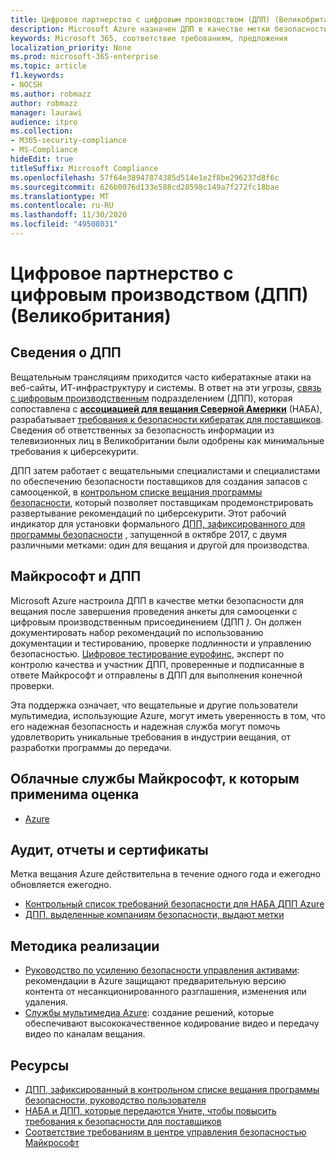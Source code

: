 ```yaml
---
title: Цифровое партнерство с цифровым производством (ДПП) (Великобритания)
description: Microsoft Azure назначен ДПП в качестве метки безопасности для вещания.
keywords: Microsoft 365, соответствие требованиям, предложения
localization_priority: None
ms.prod: microsoft-365-enterprise
ms.topic: article
f1.keywords:
- NOCSH
ms.author: robmazz
author: robmazz
manager: laurawi
audience: itpro
ms.collection:
- M365-security-compliance
- MS-Compliance
hideEdit: true
titleSuffix: Microsoft Compliance
ms.openlocfilehash: 57f64e38947874385d514e1e2f8be296237d8f6c
ms.sourcegitcommit: 626b0076d133e588cd28598c149a7f272fc18bae
ms.translationtype: MT
ms.contentlocale: ru-RU
ms.lasthandoff: 11/30/2020
ms.locfileid: "49508031"
---
```

# <a name="digital-production-partnership-dpp-united-kingdom"></a>Цифровое партнерство с цифровым производством (ДПП) (Великобритания)

## <a name="about-the-dpp"></a>Сведения о ДПП

Вещательным трансляциям приходится часто кибератакные атаки на веб-сайты, ИТ-инфраструктуру и системы. В ответ на эти угрозы, [связь с цифровым производственным](https://www.thedpp.com/) подразделением (ДПП), которая сопоставлена с [**ассоциацией для вещания Северной Америки**](https://nabanet.com/) (НАБА), разрабатывает [требования к безопасности кибератак для поставщиков](https://nabanet.com/wp-content/uploads/2017/08/NABA_DPP_CyberSecurity_Requirements_3.pdf). Сведения об ответственных за безопасность информации из телевизионных лиц в Великобритании были одобрены как минимальные требования к циберсекурити.  
  
ДПП затем работает с вещательными специалистами и специалистами по обеспечению безопасности поставщиков для создания запасов с самооценкой, в [контрольном списке вещания программы безопасности](https://dpp-assets.s3.amazonaws.com/wp-content/uploads/2017/10/CTS_BroadcastChecklist.xlsx), который позволяет поставщикам продемонстрировать развертывание рекомендаций по циберсекурити. Этот рабочий индикатор для установки формального [ДПП, зафиксированного для программы безопасности](https://www.thedpp.com/tech/security/committed-to-security/) , запущенной в октябре 2017, с двумя различными метками: один для вещания и другой для производства.

## <a name="microsoft-and-the-dpp"></a>Майкрософт и ДПП

Microsoft Azure настроила ДПП в качестве метки безопасности для вещания после завершения проведения анкеты для самооценки с цифровым производственным присоединением (ДПП *).* Он должен документировать набор рекомендаций по использованию документации и тестированию, проверке подлинности и управлению безопасностью. [Цифровое тестирование еурофинс](https://www.eurofins-digitaltesting.com/), эксперт по контролю качества и участник ДПП, проверенные и подписанные в ответе Майкрософт и отправлены в ДПП для выполнения конечной проверки.  
  
Эта поддержка означает, что вещательные и другие пользователи мультимедиа, использующие Azure, могут иметь уверенность в том, что его надежная безопасность и надежная служба могут помочь удовлетворить уникальные требования в индустрии вещания, от разработки программы до передачи.

## <a name="microsoft-in-scope-cloud-services"></a>Облачные службы Майкрософт, к которым применима оценка

- [Azure](https://aka.ms/AzureCompliance)

## <a name="audits-reports-and-certificates"></a>Аудит, отчеты и сертификаты

Метка вещания Azure действительна в течение одного года и ежегодно обновляется ежегодно.

- [Контрольный список требований безопасности для НАБА ДПП Azure](https://aka.ms/Azure-CTS-Broadcast-Checklist)
- [ДПП, выделенные компаниям безопасности, выдают метки](https://aka.ms/Azure-Asset-Mgmt)

## <a name="how-to-implement"></a>Методика реализации

- [Руководство по усилению безопасности управления активами](https://aka.ms/Azure-Asset-Mgmt): рекомендации в Azure защищают предварительную версию контента от несанкционированного разглашения, изменения или удаления.
- [Службы мультимедиа Azure](https://docs.microsoft.com/azure/media-services/): создание решений, которые обеспечивают высококачественное кодирование видео и передачу видео по каналам вещания.

## <a name="resources"></a>Ресурсы

- [ДПП, зафиксированный в контрольном списке вещания программы безопасности, руководство пользователя](https://dpp-assets.s3.amazonaws.com/wp-content/uploads/2017/10/CTS_BroadcastChecklistUserGuide.pdf)
- [НАБА и ДПП, которые передаются Уните, чтобы повысить требования к безопасности для поставщиков](https://nabanet.com/wp-content/uploads/2017/08/NABAcaster-Issue_26.pdf)
- [Соответствие требованиям в центре управления безопасностью Майкрософт](https://www.microsoft.com/trust-center/compliance/compliance-overview)
